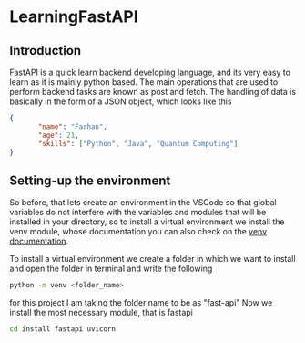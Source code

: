 # LearningFastAPI 

## Introduction
FastAPI is a quick learn backend developing language, and its very easy to learn as it is mainly python based. The main operations that are used to perform backend tasks are known as post and fetch.
The handling of data is basically in the form of a JSON object, which looks like this

 ```json
{ 
        "name": "Farhan",
        "age": 21,
        "skills": ["Python", "Java", "Quantum Computing"] 
}
 ```

 ## Setting-up the environment
 So before, that lets create an environment in the VSCode so that global variables do not interfere with the variables and modules that will be installed in your directory, so to install a virtual environment we install the venv module, whose documentation you can also check on the [venv documentation](https://docs.python.org/3/library/venv.html).

 To install a virtual environment we create a folder in which we want to install and open the folder in terminal and write the following 


 ```bash
python -m venv <folder_name>
```


for this project I am taking the folder name to be as "fast-api"
Now we install the most necessary module, that is fastapi


```bash
cd install fastapi uvicorn
```

